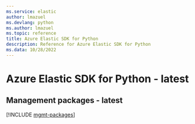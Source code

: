 ```yaml
---
ms.service: elastic
author: lmazuel
ms.devlang: python
ms.author: lmazuel
ms.topic: reference
title: Azure Elastic SDK for Python
description: Reference for Azure Elastic SDK for Python
ms.data: 10/28/2022
---
```

# Azure Elastic SDK for Python - latest

## Management packages - latest
[!INCLUDE [mgmt-packages](elastic-mgmt-index.md)]